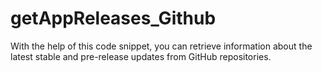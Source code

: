 # getAppReleases_Github
With the help of this code snippet, you can retrieve information about the latest stable and pre-release updates from GitHub repositories.
